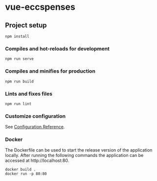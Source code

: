 # vue-eccspenses

## Project setup

```
npm install
```

### Compiles and hot-reloads for development

```
npm run serve
```

### Compiles and minifies for production

```
npm run build
```

### Lints and fixes files

```
npm run lint
```

### Customize configuration

See [Configuration Reference](https://cli.vuejs.org/config/).

### Docker

The Dockerfile can be used to start the release version of the application locally. After running the following commands the application can be accessed at http://localhost:80.

```
docker build .
docker run -p 80:80
```
